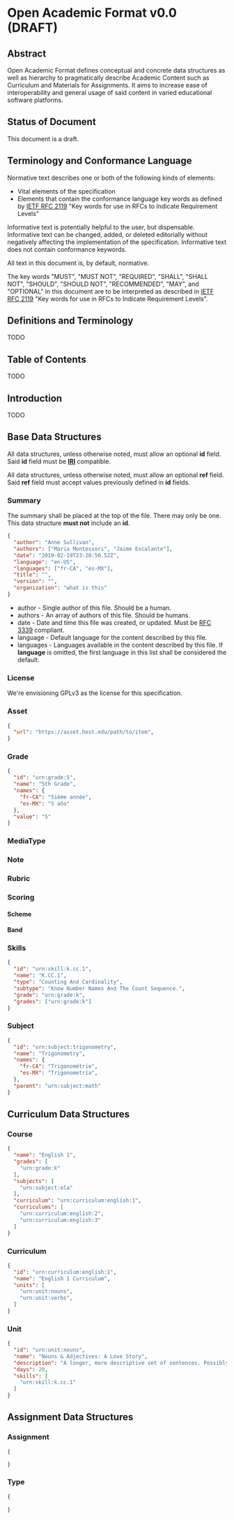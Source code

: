 # Open Academic Format v0.0 (DRAFT)

## Abstract

Open Academic Format defines conceptual and concrete data structures as well as hierarchy to
pragmatically describe Academic Content such as Curriculum and Materials for Assignments. It aims to
increase ease of interoperability and general usage of said content in varied educational software
platforms.

## Status of Document

This document is a draft.

## Terminology and Conformance Language

Normative text describes one or both of the following kinds of elements:

* Vital elements of the specification
* Elements that contain the conformance language key words as defined by [IETF RFC 2119](https://www.ietf.org/rfc/rfc2119.txt) "Key words for use in RFCs to Indicate Requirement Levels"

Informative text is potentially helpful to the user, but dispensable. Informative text can be changed, added, or deleted editorially without negatively affecting the implementation of the specification. Informative text does not contain conformance keywords.

All text in this document is, by default, normative.

The key words "MUST", "MUST NOT", "REQUIRED", "SHALL", "SHALL NOT", "SHOULD", "SHOULD NOT", "RECOMMENDED", "MAY", and "OPTIONAL" in this document are to be interpreted as described in [IETF RFC 2119](https://www.ietf.org/rfc/rfc2119.txt) "Key words for use in RFCs to Indicate Requirement Levels".

## Definitions and Terminology

TODO

## Table of Contents

TODO

## Introduction

TODO

## Base Data Structures

All data structures, unless otherwise noted, must allow an optional **id** field. Said **id** field must be [**IRI**](https://www.ietf.org/rfc/rfc3987.txt) compatible.

All data structures, unless otherwise noted, must allow an optional **ref** field. Said **ref** field must accept values previously defined in **id** fields.

### Summary

The summary shall be placed at the top of the file. There may only be one. This data structure **must not** include an **id**.

```json
{
  "author": "Anne Sullivan",
  "authors": ["Maria Montessori", "Jaime Escalante"],
  "date": "2019-02-19T23:20:50.52Z",
  "language": "en-US",
  "languages": ["fr-CA", "es-MX"],
  "title": "",
  "version": "",
  "organization": "what is this"
}
```

* author - Single author of this file. Should be a human.
* authors - An array of authors of this file. Should be humans.
* date - Date and time this file was created, or updated. Must be [RFC 3339](https://tools.ietf.org/html/rfc3339) compliant.
* language - Default language for the content described by this file.
* languages - Languages available in the content described by this file. If **language** is omitted, the first language in this list shall be considered the default.

### License

We're envisioning GPLv3 as the license for this specification.

### Asset

```json
{
  "url": "https://asset.host.edu/path/to/item",
}
```

### Grade

```json
{
  "id": "urn:grade:5",
  "name": "5th Grade",
  "names": {
    "fr-CA": "5ième année",
    "es-MX": "5 año"
  },
  "value": "5"
}
```

### MediaType

### Note

### Rubric

### Scoring

#### Scheme

#### Band

### Skills

```json
{
  "id": "urn:skill:k.cc.1",
  "name": "K.CC.1",
  "type": "Counting And Cardinality",
  "subtype": "Know Number Names And The Count Sequence.",
  "grade": "urn:grade:k",
  "grades": ["urn:grade:k"]
}
```

### Subject

```json
{
  "id": "urn:subject:trigonometry",
  "name": "Trigonometry",
  "names": {
    "fr-CA": "Trigonométrie",
    "es-MX": "Trigonometría",
  },
  "parent": "urn:subject:math"
}
```

## Curriculum Data Structures

### Course

```json
{
  "name": "English 1",
  "grades": [
    "urn:grade:k"
  ],
  "subjects": [
    "urn:subject:ela"
  ],
  "curriculum": "urn:curriculum:english:1",
  "curriculums": [
    "urn:curriculum:english:2",
    "urn:curriculum:english:3"
  ]
}
```

### Curriculum

```json
{
  "id": "urn:curriculum:english:1",
  "name": "English 1 Curriculum",
  "units": [
    "urn:unit:nouns",
    "urn:unit:verbs",
  ]
}
```

### Unit

```json
{
  "id": "urn:unit:nouns",
  "name": "Nouns & Adjectives: A Love Story",
  "description": "A longer, more descriptive set of sentences. Possibly paragraphs.",
  "days": 20,
  "skills": [
    "urn:skill:k.cc.1"
  ]
}
```

## Assignment Data Structures

### Assignment

```json
{

}
```

### Type

```json
{
  
}
```
